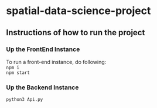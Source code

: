 # spatial-data-science-project

## Instructions of how to run the project

### Up the FrontEnd Instance
To run a front-end instance, do following: <br />
`npm i` <br />
`npm start`

### Up the Backend Instance
`python3 Api.py`
